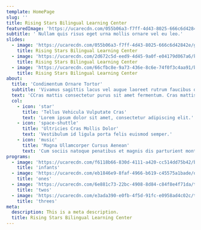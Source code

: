 ```yaml
---
template: HomePage
slug: ''
title: Rising Stars Bilingual Learning Center
featuredImage: 'https://ucarecdn.com/055b06a3-f7ff-4d43-8025-666c6d42842e'
subtitle: ' Nullam quis risus eget urna mollis ornare vel eu leo.'
slides:
  - image: 'https://ucarecdn.com/055b06a3-f7ff-4d43-8025-666c6d42842e/girlwithleaf.jpg'
    title: Rising Stars Bilingual Learning Center
  - image: 'https://ucarecdn.com/2d672c5d-eed9-4d45-9a0f-e04179d067a6/kidsmiling.jpg'
    title: Rising Stars Bilingual Learning Center
  - image: 'https://ucarecdn.com/66cfbc8e-9a73-436e-8c6e-74f0f3c4aa91/babywithblock.jpg'
    title: Rising Stars Bilingual Learning Center
about:
  title: 'Condimentum Ornare Tortor'
  subtitle: 'Vivamus sagittis lacus vel augue laoreet rutrum faucibus dolor auctor.'
  text: 'CCras mattis consectetur purus sit amet fermentum. Cras mattis consectetur purus sit amet fermentum. Cras justo odio, dapibus ac facilisis in, egestas eget quam. Morbi leo risus, porta ac consectetur ac, vestibulum at eros.'
  col:
    - icon: 'star'
      title: 'Tellus Vehicula Vulputate Cras'
      text: 'Lorem ipsum dolor sit amet, consectetur adipiscing elit.'
    - icon: 'space-shuttle'
      title: 'Ultricies Cras Mollis Dolor'
      text: 'Vestibulum id ligula porta felis euismod semper.'
    - icon: 'music'
      title: 'Magna Ullamcorper Cursus Aenean'
      text: 'Cum sociis natoque penatibus et magnis dis parturient montes, nascetur ridiculus mus.'
programs:
  - image: 'https://ucarecdn.com/f6118b66-830d-4111-a420-cc514dd75b42/babies.jpg'
    title: 'infants'
  - image: 'https://ucarecdn.com/eb1846e9-8faf-4966-b619-c45575a1bade/ones.jpg'
    title: 'ones'
  - image: 'https://ucarecdn.com/6e881c73-22bc-4908-8d84-c84f8e4f71da/twos.jpg'
    title: 'twos'
  - image: 'https://ucarecdn.com/e3ada390-e0fb-4f5d-91fc-e0958ad4c02c/threes.jpg'
    title: 'threes'
meta:
  description: This is a meta description.
  title: Rising Stars Bilingual Learning Center
---
```

